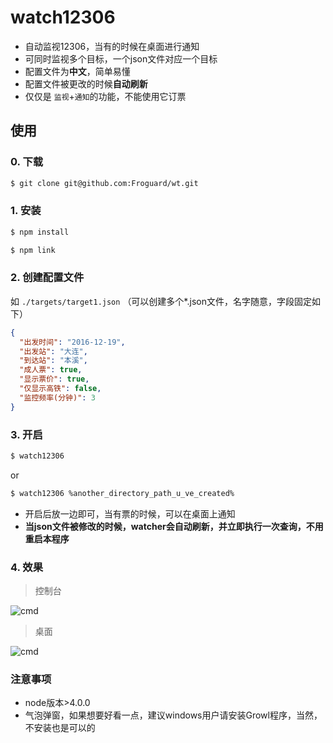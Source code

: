 # watch12306

- 自动监视12306，当有的时候在桌面进行通知
- 可同时监视多个目标，一个json文件对应一个目标
- 配置文件为**中文**，简单易懂
- 配置文件被更改的时候**自动刷新**
- 仅仅是 ```监视```+```通知```的功能，不能使用它订票


## 使用

### 0. 下载

```bash
$ git clone git@github.com:Froguard/wt.git
```

### 1. 安装

```bash
$ npm install
```

```bash
$ npm link
```

### 2. 创建配置文件 

如 ```./targets/target1.json``` （可以创建多个*.json文件，名字随意，字段固定如下）

```json
{
  "出发时间": "2016-12-19",
  "出发站": "大连",
  "到达站": "本溪",
  "成人票": true,
  "显示票价": true,
  "仅显示高铁": false,
  "监控频率(分钟)": 3
}
```

### 3. 开启

```bash
$ watch12306
```
or
```bash
$ watch12306 %another_directory_path_u_ve_created%
```

- 开启后放一边即可，当有票的时候，可以在桌面上通知
- **当json文件被修改的时候，watcher会自动刷新，并立即执行一次查询，不用重启本程序**

### 4. 效果

> 控制台

![cmd](https://raw.githubusercontent.com/Froguard/wt/master/img/demo.png)

> 桌面

![cmd](https://raw.githubusercontent.com/Froguard/wt/master/img/tip.png)


### 注意事项

- node版本>4.0.0
- 气泡弹窗，如果想要好看一点，建议windows用户请安装Growl程序，当然，不安装也是可以的
